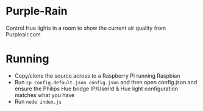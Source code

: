 # Purple-Rain
Control Hue lights in a room to show the current air quality from Purpleair.com

# Running
- Copy/clone the source across to a Raspberry Pi running Raspbian
- Run ```cp config.default.json config.json``` and then open config.json and ensure the Philips Hue bridge IP/UserId & Hue light configuration matches what you have
- Run ```node index.js```
